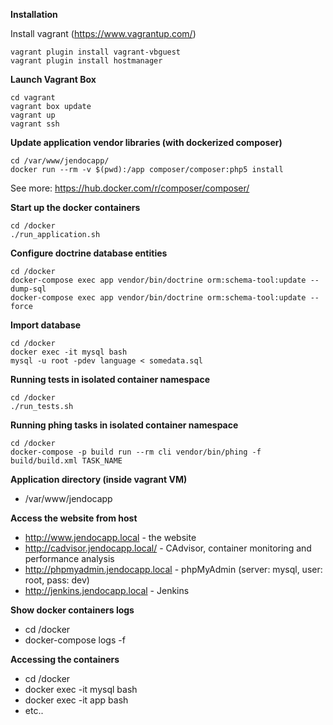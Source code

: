 **Installation**

Install vagrant (https://www.vagrantup.com/)
`````
vagrant plugin install vagrant-vbguest
vagrant plugin install hostmanager
`````
 
**Launch Vagrant Box**
`````
cd vagrant
vagrant box update
vagrant up 
vagrant ssh
`````

**Update application vendor libraries (with dockerized composer)**
`````
cd /var/www/jendocapp/
docker run --rm -v $(pwd):/app composer/composer:php5 install
`````
See more: https://hub.docker.com/r/composer/composer/

**Start up the docker containers**
`````
cd /docker
./run_application.sh
`````

**Configure doctrine database entities**
`````
cd /docker
docker-compose exec app vendor/bin/doctrine orm:schema-tool:update --dump-sql
docker-compose exec app vendor/bin/doctrine orm:schema-tool:update --force
`````


**Import database**
`````
cd /docker
docker exec -it mysql bash
mysql -u root -pdev language < somedata.sql
`````

**Running tests in isolated container namespace**
`````
cd /docker
./run_tests.sh
`````

**Running phing tasks in isolated container namespace**
`````
cd /docker
docker-compose -p build run --rm cli vendor/bin/phing -f build/build.xml TASK_NAME
`````

**Application directory (inside vagrant VM)**

* /var/www/jendocapp

**Access the website from host**

* http://www.jendocapp.local - the website
* http://cadvisor.jendocapp.local/ - CAdvisor, container monitoring and performance analysis
* http://phpmyadmin.jendocapp.local - phpMyAdmin (server: mysql, user: root, pass: dev)
* http://jenkins.jendocapp.local - Jenkins

**Show docker containers logs**

* cd /docker
* docker-compose logs -f

**Accessing the containers**

* cd /docker 
* docker exec -it mysql bash
* docker exec -it app bash
* etc.. 

